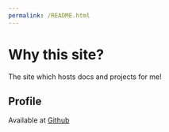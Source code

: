 ```yaml
---
permalink: /README.html
---
```


# Why this site?

The site which hosts docs and projects for me!

## Profile

Available at [Github](https://github.com/AA-5)
